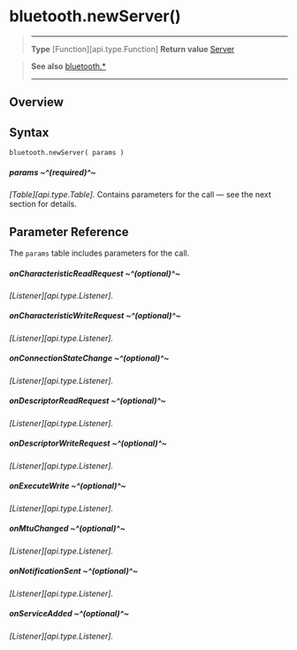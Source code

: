 # bluetooth.newServer()

> --------------------- ------------------------------------------------------------------------------------------
> __Type__              [Function][api.type.Function]
> __Return value__      [Server](/plugin/bluetooth/type/Server/index.md)


> __See also__          [bluetooth.*](/plugin/bluetooth.md)
> --------------------- ------------------------------------------------------------------------------------------

## Overview

## Syntax

	bluetooth.newServer( params )

##### params ~^(required)^~
_[Table][api.type.Table]._ Contains parameters for the call &mdash; see the next section for details.


## Parameter Reference

The `params` table includes parameters for the call.

##### onCharacteristicReadRequest ~^(optional)^~
_[Listener][api.type.Listener]._

##### onCharacteristicWriteRequest ~^(optional)^~
_[Listener][api.type.Listener]._

##### onConnectionStateChange ~^(optional)^~
_[Listener][api.type.Listener]._

##### onDescriptorReadRequest ~^(optional)^~
_[Listener][api.type.Listener]._

##### onDescriptorWriteRequest ~^(optional)^~
_[Listener][api.type.Listener]._

##### onExecuteWrite ~^(optional)^~
_[Listener][api.type.Listener]._

##### onMtuChanged ~^(optional)^~
_[Listener][api.type.Listener]._

##### onNotificationSent ~^(optional)^~
_[Listener][api.type.Listener]._

##### onServiceAdded ~^(optional)^~
_[Listener][api.type.Listener]._